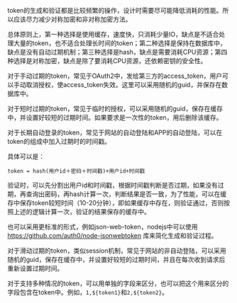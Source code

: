token的生成和验证都是比较频繁的操作，设计时需要尽可能降低消耗的性能。所以应该尽力减少对称加密和非对称加密方法。

总体原则上，第一种选择是使用缓存，速度快，只消耗少量IO，缺点是不适合处理大量的token，也不适合处理长时间的token；第二种选择是保持在数据库中，缺点是没有自动过期机制；第三种选择是hash，缺点是需要消耗CPU资源；第四种选择是对称加密，缺点是除了要消耗CPU资源，还依赖密钥的安全性。

对于手动过期的token，常见于OAuth2中，发给第三方的access_token，用户可以手动取消授权，使access_token失效。这里可以采用随机的guid，并保存在数据库中。

对于短时过期的token，常见于临时的授权，可以采用随机的guid，保存在缓存中，并设置好较短的过期时间。如果要求是一次性的token，用后删除该缓存。

对于长期自动登录的token，常见于网站的自动登陆和APP的自动登陆，可以在token的组成中加入过期时的时间戳。

具体可以是：

```
token = hash(用户id＋密码＋时间戳)+用户id+时间戳

```

验证时，可以先分割出用户id和时间戳，根据时间戳判断是否过期，如果没有过期，再查询出密码，再hash计算一次，判断结果是否一致，为了性能，可以在缓存中保存token较短时间（10-20分钟），即如果缓存中存在，则验证通过，否则按照上述的逻辑计算一次，验证的结果保存的缓存中。

也可以采用更标准的形式，例如json-web-token，nodejs中可以使用 https://github.com/auth0/node-jsonwebtoken 库来简化生成和验证过程。

对于滑动过期的token，类似session机制，常见于网站的非自动登陆，可以采用随机的guid，保存在缓存中，并设置好较短的过期时间，并且在每次收到请求后重新设置过期时间。

对于支持多种情况的token，可以用单独的字段来区分，也可以把这个用来区分的字段包含在token中。例如，`1,${token1}`和`2,${token2}`。